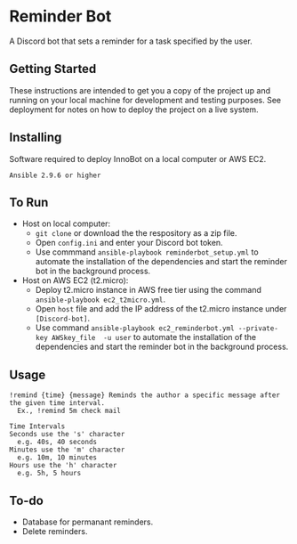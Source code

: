 # Reminder Bot 

A Discord bot that sets a reminder for a task specified by the user.

## Getting Started

These instructions are intended to get you a copy of the project up and running on your local machine for development and testing purposes. See deployment for notes on how to deploy the project on a live system.

## Installing

Software required to deploy InnoBot on a local computer or AWS EC2.

```
Ansible 2.9.6 or higher
```

## To Run

* Host on local computer:
   * ```git clone``` or download the the respository as a zip file.
   * Open ```config.ini``` and enter your Discord bot token.
   * Use commmand ```ansible-playbook reminderbot_setup.yml``` to automate the installation of the dependencies and start the reminder bot in the background process.
* Host on AWS EC2 (t2.micro):
   * Deploy t2.micro instance in AWS free tier using the command ```ansible-playbook ec2_t2micro.yml```.
   * Open ```host``` file and add the IP address of the t2.micro instance under ```[Discord-bot]```.
   * Use command ```ansible-playbook ec2_reminderbot.yml --private-key AWSkey_file  -u user``` to automate the installation of the dependencies and start the reminder bot in the background process.

## Usage
```
!remind {time} {message} Reminds the author a specific message after the given time interval.
  Ex., !remind 5m check mail

Time Intervals
Seconds use the 's' character 
  e.g. 40s, 40 seconds
Minutes use the 'm' character 
  e.g. 10m, 10 minutes
Hours use the 'h' character 
  e.g. 5h, 5 hours
```

## To-do
* Database for permanant reminders.
* Delete reminders.


